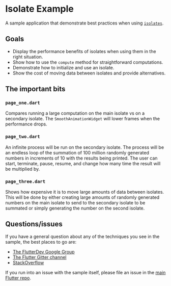 # Isolate Example

A sample application that demonstrate best practices when using [`isolates`](https://api.dartlang.org/stable/2.3.1/dart-isolate/Isolate-class.html).

## Goals

* Display the performance benefits of isolates when using them in the right situation.
* Show how to use the `compute` method for straightforward computations.
* Demonstrate how to initialize and use an isolate.
* Show the cost of moving data between isolates and provide alternatives.

## The important bits

### `page_one.dart`

Compares running a large computation on the main isolate vs on a secondary isolate. 
The `SmoothAnimationWidget` will lower frames when the performance drops.

### `page_two.dart`

An infinite process will be run on the secondary isolate.  The process will be an 
endless loop of the summation of 100 million randomly generated numbers in increments
of 10 with the results being printed. The user can start, terminate, pause, resume,
and change how many time the result will be multiplied by.

### `page_three.dart`

Shows how expensive it is to move large amounts of data between isolates. This will 
be done by either creating large amounts of randomly generated numbers on the main isolate
to send to the secondary isolate to be summated or simply generating the number on the 
second isolate.

## Questions/issues

If you have a general question about any of the techniques you see in
the sample, the best places to go are:

* [The FlutterDev Google Group](https://groups.google.com/forum/#!forum/flutter-dev)
* [The Flutter Gitter channel](https://gitter.im/flutter/flutter)
* [StackOverflow](https://stackoverflow.com/questions/tagged/flutter)

If you run into an issue with the sample itself, please file an issue
in the [main Flutter repo](https://github.com/flutter/flutter/issues).